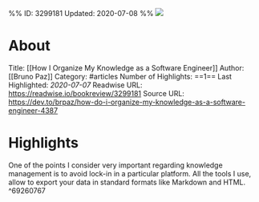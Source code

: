 %%
ID: 3299181
Updated: 2020-07-08
%%
![](https://readwise-assets.s3.amazonaws.com/static/images/article4.6bc1851654a0.png)

# About
Title: [[How I Organize My Knowledge as a Software Engineer]]
Author: [[Bruno Paz]]
Category: #articles
Number of Highlights: ==1==
Last Highlighted: *2020-07-07*
Readwise URL: https://readwise.io/bookreview/3299181
Source URL: https://dev.to/brpaz/how-do-i-organize-my-knowledge-as-a-software-engineer-4387


# Highlights 
One of the points I consider very important regarding knowledge management is to avoid lock-in in a particular platform. All the tools I use, allow to export your data in standard formats like Markdown and HTML.  ^69260767

